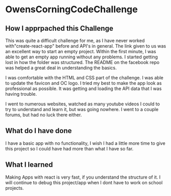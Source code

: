 # OwensCorningCodeChallenge
## How I apprpached this Challenge
This was quite a difficult challenge for me, as I have never worked with"create-react-app" before and API's in general. The link given to us was an excellent way to start an empty project. Within the first minute, I was able to get an empty app running without any problems. I started getting lost in how the folder was structured. The README on the facebook repo was helped a great deal in understanding the basics. 

I was comfortable with the HTML and CSS part of the challenge. I was able to update the favicon and OC logo. I tried my best to make the app look as professional as possible. It was getting and loading the API data that I was having trouble.

I went to numerous websites, watched as many youtube videos I could to try to understand and learn it, but was going nowhere. I went to a couple forums, but had no luck there either.

## What do I have done
I have a basic app with no functionality, I wish I had a little more time to give this project so I could have had more than what I have so far.

## What I learned
Making Apps with react is very fast, if you understand the structure of it. I will continue to debug this project/app when I dont have to work on school projects.


